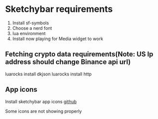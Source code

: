 # Sketchybar requirements

1. Install sf-symbols
2. Choose a nerd font
3. lua environment
4. Install now playing for Media widget to work

## Fetching crypto data requirements(Note: US Ip address should change Binance api url)

luarocks install dkjson
luarocks install http

## App icons

Install sketchybar app icons
[github](https://github.com/kvndrsslr/sketchybar-app-font)

Some icons are not showing properly
